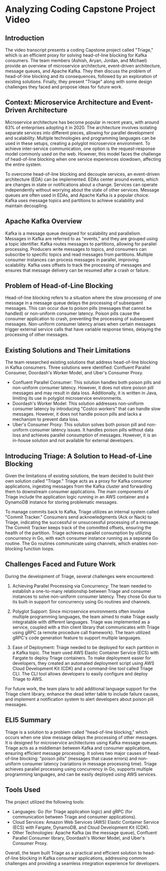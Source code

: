 # Analyzing Coding Capstone Project Video

## Introduction

The video transcript presents a coding Capstone project called "Triage," which is an efficient proxy for solving head-of-line blocking for Kafka consumers. The team members (Ashish, Aryan, Jordan, and Michael) provide an overview of microservice architecture, event-driven architecture, message queues, and Apache Kafka. They then discuss the problem of head-of-line blocking and its consequences, followed by an exploration of existing solutions. Finally, they present "Triage" along with some design challenges they faced and propose ideas for future work.

## Context: Microservice Architecture and Event-Driven Architecture

Microservice architecture has become popular in recent years, with around 63% of enterprises adopting it in 2020. The architecture involves isolating separate services into different pieces, allowing for parallel development and scalability. Multiple technologies and programming languages can be used in these setups, creating a polyglot microservice environment. To achieve inter-service communication, one option is the request-response model commonly used on the web. However, this model faces the challenge of head-of-line blocking when one service experiences slowdown, affecting the entire system.

To overcome head-of-line blocking and decouple services, an event-driven architecture (EDA) can be implemented. EDAs center around events, which are changes in state or notifications about a change. Services can operate independently without worrying about the state of other services. Message queues are often used in EDAs, and Apache Kafka is a popular choice. Kafka uses message topics and partitions to achieve scalability and maintain decoupling.

## Apache Kafka Overview

Kafka is a message queue designed for scalability and parallelism. Messages in Kafka are referred to as "events," and they are grouped using a topic identifier. Kafka routes messages to partitions, allowing for parallel processing. Producers write messages to topics, and consumers can subscribe to specific topics and read messages from partitions. Multiple consumer instances can process messages in parallel, improving scalability. Kafka uses offsets to track the processing of messages and ensures that message delivery can be resumed after a crash or failure.

## Problem of Head-of-Line Blocking

Head-of-line blocking refers to a situation where the slow processing of one message in a message queue delays the processing of subsequent messages. This can occur due to poison pills (messages that cannot be handled) or non-uniform consumer latency. Poison pills cause the consumer application to crash, preventing the processing of subsequent messages. Non-uniform consumer latency arises when certain messages trigger external service calls that have variable response times, delaying the processing of other messages.

## Existing Solutions and Their Limitations

The team researched existing solutions that address head-of-line blocking in Kafka consumers. Three solutions were identified: Confluent Parallel Consumer, Doordash's Worker Model, and Uber's Consumer Proxy.

- Confluent Parallel Consumer: This solution handles both poison pills and non-uniform consumer latency. However, it does not store poison pill messages and may result in data loss. Additionally, it is written in Java, limiting its use in polyglot microservice environments.
- Doordash's Worker Model: This solution addresses non-uniform consumer latency by introducing "Costco workers" that can handle slow messages. However, it does not handle poison pills and lacks a mechanism to prevent data loss.
- Uber's Consumer Proxy: This solution solves both poison pill and non-uniform consumer latency issues. It handles poison pills without data loss and achieves parallel consumption of messages. However, it is an in-house solution and not available for external developers.

## Introducing Triage: A Solution to Head-of-Line Blocking

Given the limitations of existing solutions, the team decided to build their own solution called "Triage." Triage acts as a proxy for Kafka consumer applications, ingesting messages from the Kafka cluster and forwarding them to downstream consumer applications. The main components of Triage include the application logic running in an AWS container and a DynamoDB instance for storing problematic messages.

To manage commits back to Kafka, Triage utilizes an internal system called "Commit Tracker." Consumers send acknowledgments (Ack or Nack) to Triage, indicating the successful or unsuccessful processing of a message. The Commit Tracker keeps track of the committed offsets, ensuring the health of the partition. Triage achieves parallel consumption by utilizing concurrency in Go, with each consumer instance running as a separate Go routine. The Go routines communicate using channels, which enables non-blocking function loops.

## Challenges Faced and Future Work

During the development of Triage, several challenges were encountered:

1. Achieving Parallel Processing via Concurrency: The team needed to establish a one-to-many relationship between Triage and consumer instances to solve non-uniform consumer latency. They chose Go due to its built-in support for concurrency using Go routines and channels.

2. Polyglot Support: Since microservice environments often involve multiple programming languages, the team aimed to make Triage easily integratable with different languages. Triage was implemented as a service, coupled with a thin client library that communicates with Triage using gRPC (a remote procedure call framework). The team utilized gRPC's code generation feature to support multiple languages.

3. Ease of Deployment: Triage needed to be deployed for each partition in a Kafka topic. The team used AWS Elastic Container Service (ECS) with Fargate to deploy Triage containers. To make deployment easier for developers, they created an automated deployment script using AWS Cloud Development Kit (CDK) and a command-line tool called Triage CLI. The CLI tool allows developers to easily configure and deploy Triage to AWS.

For future work, the team plans to add additional language support for the Triage client library, enhance the dead letter table to include failure causes, and implement a notification system to alert developers about poison pill messages.

## ELI5 Summary

Triage is a solution to a problem called "head-of-line blocking," which occurs when one slow message delays the processing of other messages. It is designed for microservice architectures using Kafka message queues. Triage acts as a middleman between Kafka and consumer applications, ensuring efficient message processing. It solves two major causes of head-of-line blocking: "poison pills" (messages that cause errors) and non-uniform consumer latency (variations in message processing time). Triage achieves parallel processing using concurrency in Go, supports multiple programming languages, and can be easily deployed using AWS services.

## Tools Used

The project utilized the following tools:

- Languages: Go (for Triage application logic) and gRPC (for communication between Triage and consumer applications).
- Cloud Services: Amazon Web Services (AWS) Elastic Container Service (ECS) with Fargate, DynamoDB, and Cloud Development Kit (CDK).
- Other Technologies: Apache Kafka (as the message queue), Confluent Parallel Consumer library, Doordash's Worker Model, and Uber's Consumer Proxy.

Overall, the team built Triage as a practical and efficient solution to head-of-line blocking in Kafka consumer applications, addressing common challenges and providing a seamless integration experience for developers.